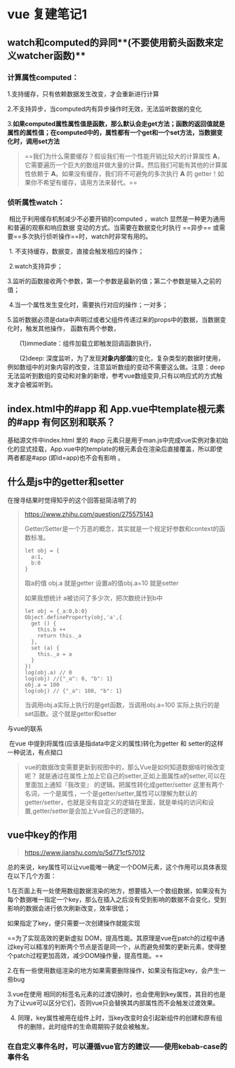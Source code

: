 # vue 复建笔记1

## watch和computed的异同**(不要使用箭头函数来定义watcher函数)**

### 计算属性computed：

1.支持缓存，只有依赖数据发生改变，才会重新进行计算

2.不支持异步，当computed内有异步操作时无效，无法监听数据的变化

3.**如果computed属性属性值是函数，那么默认会走get方法；函数的返回值就是属性的属性值；在computed中的，属性都有一个get和一个set方法，当数据变化时，调用set方法** 



>  
>
> ==我们为什么需要缓存？假设我们有一个性能开销比较大的计算属性 **A**，它需要遍历一个巨大的数组并做大量的计算。然后我们可能有其他的计算属性依赖于 **A**。如果没有缓存，我们将不可避免的多次执行 **A** 的 getter！如果你不希望有缓存，请用方法来替代。==
>
> 



###      侦听属性watch：

​		相比于利用缓存机制减少不必要开销的computed ，watch 显然是一种更为通用和普遍的观察和响应数据		变动的方式。当需要在数据变化时执行 ==异步== 或需要==多次执行侦听操作==时，watch时非常有用的。

​		1. 不支持缓存，数据变，直接会触发相应的操作；

​		2.watch支持异步；

​		3.监听的函数接收两个参数，第一个参数是最新的值；第二个参数是输入之前的值；

​        4.当一个属性发生变化时，需要执行对应的操作；一对多；

​         5.监听数据必须是data中声明过或者父组件传递过来的props中的数据，当数据变化时，触发其他操作，			函数有两个参数，

　　(1)immediate：组件加载立即触发回调函数执行，

　　(2)deep: 深度监听，为了发现**对象内部值**的变化，复杂类型的数据时使用，例如数组中的对象内容的改变，注意监听数组的变动不需要这么做。注意：deep无法监听到数组的变动和对象的新增，参考vue数组变异,只有以响应式的方式触发才会被监听到。

## index.html中的#app 和 App.vue中template根元素的#app 有何区别和联系？

基础源文件中index.html 里的 #app 元素只是用于man.js中完成vue实例对象初始化的显式挂载，App.vue中的template的根元素会在渲染后直接覆盖，所以即使两者都是#app (即id=app)也不会有影响 。



## 什么是js中的getter和setter

在搜寻结果时觉得知乎的这个回答挺简洁明了的

> https://www.zhihu.com/question/275575143
>
> Getter/Setter是一个万恶的概念，其实就是一个规定好参数和context的函数标准。
>
> ```text
> let obj = {
>   a:1,
>   b:0
> }
> ```
>
> 
> 取a的值 obj.a 就是getter
> 设置a的值obj.a=10 就是setter
>
> 如果我想统计 a被访问了多少次，把次数统计到b中
>
> ```text
> let obj = {_a:0,b:0}
> Object.defineProperty(obj,'a',{
>   get () {
>     this.b ++ 
>     return this._a
>   },
>   set (a) {
>     this._a = a
>   }
> })
> log(obj.a) // 0
> log(obj) //{"_a": 0, "b": 1}
> obj.a = 100
> log(obj) // {"_a": 100, "b": 1}
> ```
>
> 当调用obj.a实际上执行的是get函数，当调用obj.a=100 实际上执行的是 set函数。这个就是getter和setter

与vue的联系

​	在vue 中提到将属性(应该是指data中定义的属性)转化为getter 和 setter的这样一种说法，有点拗口

>  vue的数据改变需要更新到视图中的，那么Vue是如何知道数据啥时候改变呢？
> 就是通过在属性上加上它自己的setter,正如上面属性a的setter,可以在里面加上通知『我改变』 的逻辑。把属性转化成getter/setter 这里有两个名词，一个是属性，一个是getter/setter,属性可以理解为默认的getter/setter，也就是没有自定义的逻辑在里面，就是单纯的访问和设置,getter/setter是会加上Vue自己的逻辑的。 



## vue中key的作用

> https://www.jianshu.com/p/5d771cf57012

总的来说，key属性可以让vue能唯一确定一个DOM元素，这个作用可以具体表现在以下几个方面：

1.在页面上有一处使用数组数据渲染的地方，想要插入一个数组数据，如果没有为每个数据唯一指定一个key，那么在插入之后没有受到影响的数据不会变化，受到影响的数据会进行依次刷新改变，效率很低；

如果指定了key，便只需要一次创建操作就能实现

==为了实现高效的更新虚拟 DOM，提高性能。其原理是vue在patch的过程中通过key可以精准的判断两个节点是否是同一个，从而避免频繁的更新元素，使得整个patch过程更加高效，减少DOM操作量，提高性能。==

2.在有一些使用数组渲染的地方如果需要删除操作，如果没有指定key，会产生一些bug

3.vue在使用 相同的标签名元素的过渡切换时，也会使用到key属性，其目的也是为了让vue可以区分它们，否则vue只会替换其内部属性而不会触发过渡效果。 

4. 同理，key属性被用在组件上时，当key改变时会引起新组件的创建和原有组件的删除，此时组件的生命周期钩子就会被触发。 

### 在自定义事件名时，可以遵循vue官方的建议——使用kebab-case的事件名

